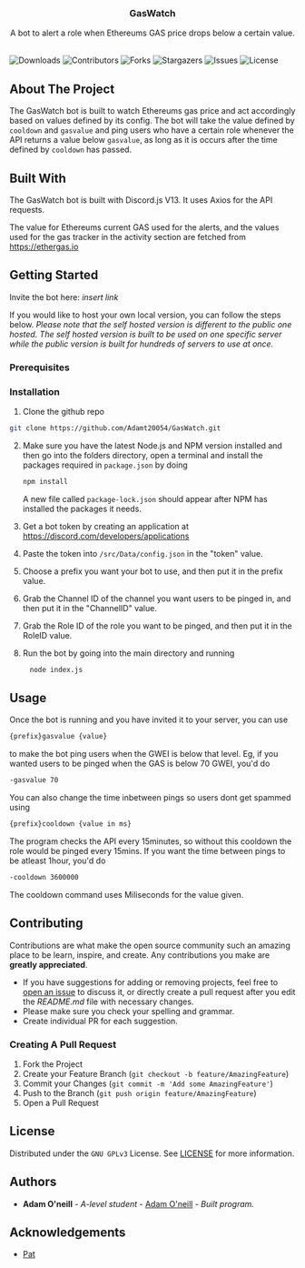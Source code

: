 <br/>
<p align="center">
  <h3 align="center">GasWatch</h3>

  <p align="center">
    A bot to alert a role when Ethereums GAS price drops below a certain value.
    <br/>
    <br/>
  </p>
</p>

![Downloads](https://img.shields.io/github/downloads/AdamT20054/GasWatch/total) ![Contributors](https://img.shields.io/github/contributors/AdamT20054/GasWatch?color=dark-green) ![Forks](https://img.shields.io/github/forks/AdamT20054/GasWatch?style=social) ![Stargazers](https://img.shields.io/github/stars/AdamT20054/GasWatch?style=social) ![Issues](https://img.shields.io/github/issues/AdamT20054/GasWatch) ![License](https://img.shields.io/github/license/AdamT20054/GasWatch) 

## About The Project

The GasWatch bot is built to watch Ethereums gas price and act accordingly based on values defined by its config. The bot will take the value defined by `cooldown` and `gasvalue` and ping users who have a certain role whenever the API returns a value below `gasvalue`, as long as it is occurs after the time defined by `cooldown` has passed.

## Built With

The GasWatch bot is built with Discord.js V13. It uses Axios for the API requests.

The value for Ethereums current GAS used for the alerts, and the values used for the gas tracker in the activity section are fetched from https://ethergas.io

## Getting Started

Invite the bot here: *insert link*



If you would like to host your own local version, you can follow the steps below. *Please note that the self hosted version is different to the public one hosted. The self hosted version is built to be used on one specific server while the public version is built for hundreds of servers to use at once.*

### Prerequisites




### Installation

1. Clone the github repo
```sh
git clone https://github.com/Adamt20054/GasWatch.git
```

2. Make sure you have the latest Node.js and NPM version installed and then go into the folders directory, open a terminal and install the packages required in `package.json` by doing

     ```sh
     npm install
     ```
     A new file called `package-lock.json` should appear after NPM has installed the packages it needs.
 
 
 3. Get a bot token by creating an application at https://discord.com/developers/applications

4. Paste the token into `/src/Data/config.json` in the "token" value.

5. Choose a prefix you want your bot to use, and then put it in the prefix value.

6. Grab the Channel ID of the channel you want users to be pinged in, and then put it in the "ChannelID" value.

7. Grab the Role ID of the role you want to be pinged, and then put it in the RoleID value.

6. Run the bot by going into the main directory and running
```sh
     node index.js
```

## Usage

Once the bot is running and you have invited it to your server, you can use
```sh
{prefix}gasvalue {value}
```
to make the bot ping users when the GWEI is below that level.
Eg, if you wanted users to be pinged when the GAS is below 70 GWEI, you'd do
```sh
-gasvalue 70
```


You can also change the time inbetween pings so users dont get spammed using 
```sh
{prefix}cooldown {value in ms}
```
The program checks the API every 15minutes, so without this cooldown the role would be pinged every 15mins. If you want the time between pings to be atleast 1hour, you'd do
```sh
-cooldown 3600000
```
The cooldown command uses Miliseconds for the value given.

## Contributing

Contributions are what make the open source community such an amazing place to be learn, inspire, and create. Any contributions you make are **greatly appreciated**.
* If you have suggestions for adding or removing projects, feel free to [open an issue](https://github.com/AdamT20054/GasWatch/issues/new) to discuss it, or directly create a pull request after you edit the *README.md* file with necessary changes.
* Please make sure you check your spelling and grammar.
* Create individual PR for each suggestion.

### Creating A Pull Request

1. Fork the Project
2. Create your Feature Branch (`git checkout -b feature/AmazingFeature`)
3. Commit your Changes (`git commit -m 'Add some AmazingFeature'`)
4. Push to the Branch (`git push origin feature/AmazingFeature`)
5. Open a Pull Request

## License

Distributed under the `GNU GPLv3` License. See [LICENSE](https://github.com/AdamT20054/GasWatch/blob/main/LICENSE) for more information.

## Authors

* **Adam O'neill** - *A-level student* - [Adam O'neill](https://github.com/AdamT20054) - *Built program.*

## Acknowledgements

* [Pat](https://github.com/AhsokaT)
